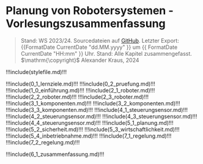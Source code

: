 # Planung von Robotersystemen - Vorlesungszusammenfassung

> Stand: WS 2023/24. Sourcedateien auf [GitHub](https://github.com/akraus53/PlanungRobotersysteme). Letzter Export: {{FormatDate CurrentDate "dd.MM.yyyy" }} um {{ FormatDate CurrentDate "HH:mm" }} Uhr. Stand: Alle Kapitel zusammengefasst. $\mathrm{\copyright}$ Alexander Kraus, 2024

<!-- prettier-ignore-start -->
<!-- spell-checker:disable -->

!!!include(stylefile.md)!!!

!!!include(0_1_lernziele.md)!!!
!!!include(0_2_pruefung.md)!!!
!!!include(1_0_einführung.md)!!!
!!!include(2_1_roboter.md)!!!
!!!include(2_2_roboter.md)!!!
!!!include(2_3_roboter.md)!!!
!!!include(3_1_komponenten.md)!!!
!!!include(3_2_komponenten.md)!!!
!!!include(3_3_komponenten.md)!!!
!!!include(4_1_steuerungsensor.md)!!!
!!!include(4_2_steuerungsensor.md)!!!
!!!include(4_3_steuerungsensor.md)!!!
!!!include(4_4_steuerungsensor.md)!!!
!!!include(5_1_planung.md)!!!
!!!include(5_2_sicherheit.md)!!!
!!!include(5_3_wirtschaftlichkeit.md)!!!
!!!include(5_4_inbetriebnahme.md)!!!
!!!include(7_1_regelung.md)!!!
!!!include(7_2_regelung.md)!!!

<!-- force new page -->
<div style="page-break-after: always;"></div>

!!!include(6_1_zusammenfassung.md)!!!

<!-- prettier-ignore-end -->
